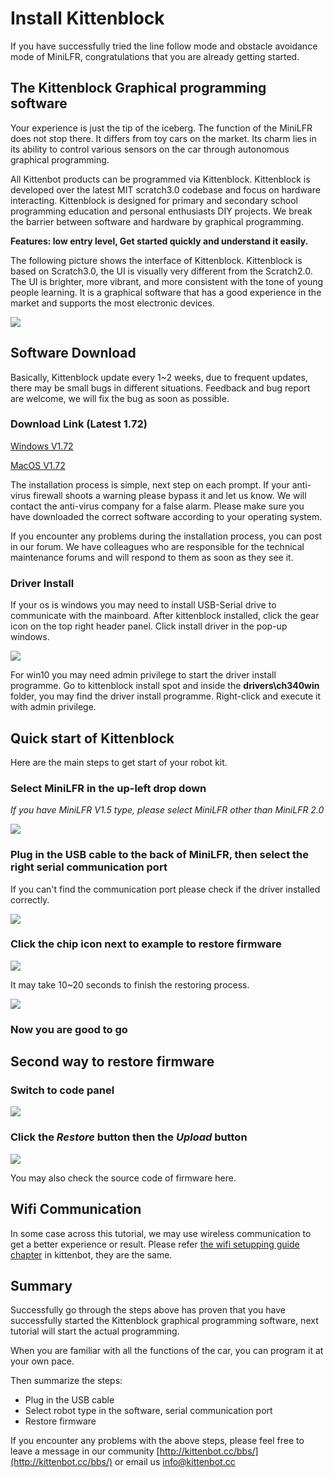 # Install Kittenblock

If you have successfully tried the line follow mode and obstacle avoidance mode of MiniLFR, congratulations that you are already getting started.

## The Kittenblock Graphical programming software

Your experience is just the tip of the iceberg. The function of the MiniLFR does not stop there. It differs from toy cars on the market. Its charm lies in its ability to control various sensors on the car through autonomous graphical programming.

All Kittenbot products can be programmed via Kittenblock. Kittenblock is developed over the latest MIT scratch3.0 codebase and focus on hardware interacting. Kittenblock is designed for primary and secondary school programming education and personal enthusiasts DIY projects. We break the barrier between software and hardware by graphical programming.

**Features: low entry level, Get started quickly and understand it easily.**

The following picture shows the interface of Kittenblock. Kittenblock is based on Scratch3.0, the UI is visually very different from the Scratch2.0. 
The UI is brighter, more vibrant, and more consistent with the tone of young people learning. It is a graphical software that has a good experience in the market and supports the most electronic devices.

![](./images/c3_01.png)

## Software Download

Basically, Kittenblock update every 1~2 weeks, due to frequent updates, there may be small bugs in different situations. Feedback and bug report are welcome, we will fix the bug as soon as possible.

### Download Link (Latest 1.72)
[Windows V1.72](http://cdn.kittenbot.cn/win/Kittenblock%20Setup%201.7.2.exe)

[MacOS V1.72](http://download.kittenbot.cn/mac/Kittenblock-1.7.2.dmg)

The installation process is simple, next step on each prompt. If your anti-virus firewall shoots a warning please bypass it and let us know. We will contact the anti-virus company for a false alarm. Please make sure you have downloaded the correct software according to your operating system.

If you encounter any problems during the installation process, you can post in our forum. We have colleagues who are responsible for the technical maintenance forums and will respond to them as soon as they see it.

### Driver Install

If your os is windows you may need to install USB-Serial drive to communicate with the mainboard. After kittenblock installed, click the gear icon on the top right header panel. Click install driver in the pop-up windows.

![](./images/c3_02.png)

For win10 you may need admin privilege to start the driver install programme. Go to kittenblock install spot and inside the **drivers\ch340win** folder, you may find the driver install programme. Right-click and execute it with admin privilege.

## Quick start of Kittenblock

Here are the main steps to get start of your robot kit.

### Select **MiniLFR** in the up-left drop down

*If you have MiniLFR V1.5 type, please select MiniLFR other than MiniLFR 2.0*

![](./images/c3_03.png)

### Plug in the USB cable to the back of MiniLFR, then select the right serial communication port

If you can't find the communication port please check if the driver installed correctly.

![](./images/c3_04.png)

### Click the chip icon next to example to restore firmware

![](./images/c3_05.png)

It may take 10~20 seconds to finish the restoring process. 

![](./images/c3_06.png)

### Now you are good to go

## Second way to restore firmware

### Switch to code panel

![](./images/c3_07.png)

### Click the *Restore* button then the *Upload* button

![](./images/c3_08.png)

You may also check the source code of firmware here.

## Wifi Communication

In some case across this tutorial, we may use wireless communication to get a better experience or result. Please refer [the wifi setupping guide chapter](http://learn.kittenbot.cc/en/latest/kittenbot/11WifiUploading.html) in kittenbot, they are the same.

## Summary

Successfully go through the steps above has proven that you have successfully started the Kittenblock graphical programming software, next tutorial will start the actual programming.

When you are familiar with all the functions of the car, you can program it at your own pace.

Then summarize the steps:

- Plug in the USB cable
- Select robot type in the software, serial communication port
- Restore firmware

If you encounter any problems with the above steps, please feel free to leave a message in our community [http://kittenbot.cc/bbs/](http://kittenbot.cc/bbs/) or email us info@kittenbot.cc












